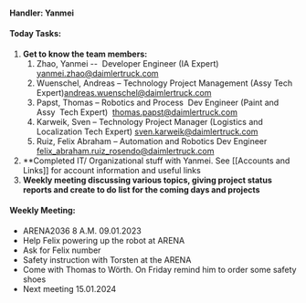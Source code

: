 #### Handler: Yanmei
#### Today Tasks:
1. **Get to know the team members:**
	1. Zhao, Yanmei --  Developer Engineer (IA Expert) [yanmei.zhao@daimlertruck.com](mailto:yanmei.zhao@daimlertruck.com)
	2. Wuenschel, Andreas – Technology Project Management (Assy Tech Expert)[andreas.wuenschel@daimlertruck.com](mailto:andreas.wuenschel@daimlertruck.com)
	3. Papst, Thomas – Robotics and Process  Dev Engineer (Paint and Assy  Tech Expert)  [thomas.papst@daimlertruck.com](mailto:thomas.papst@daimlertruck.com)
	4. Karweik, Sven – Technology Project Manager (Logistics and Localization Tech Expert) [sven.karweik@daimlertruck.com](mailto:sven.karweik@daimlertruck.com)
	5. Ruiz, Felix Abraham – Automation and Robotics Dev Engineer [felix_abraham.ruiz_rosendo@daimlertruck.com](mailto:felix_abraham.ruiz_rosendo@daimlertruck.com)
2. **Completed IT/ Organizational stuff with Yanmei. See [[Accounts and Links]] for account information and useful links
3. **Weekly meeting discussing various topics, giving project status reports and create to do list for the coming days and projects**

#### Weekly Meeting:
- ARENA2036 8 A.M. 09.01.2023
- Help Felix powering up the robot at ARENA
- Ask for Felix number
- Safety instruction with Torsten at the ARENA
- Come with Thomas to Wörth. On Friday remind him to order some safety shoes
- Next meeting 15.01.2024